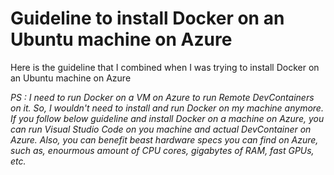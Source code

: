 # Guideline to install Docker on an Ubuntu machine on Azure

Here is the guideline that I combined when I was trying to install Docker on an Ubuntu machine on Azure

_PS : I need to run Docker on a VM on Azure to run Remote DevContainers on it. So, I wouldn't need to install and run Docker on my machine anymore. If you follow below guideline and install Docker on a machine on Azure, you can run Visual Studio Code on you machine and actual DevContainer on Azure. Also, you can benefit beast hardware specs you can find on Azure, such as, enourmous amount of CPU cores, gigabytes of RAM, fast GPUs, etc._
